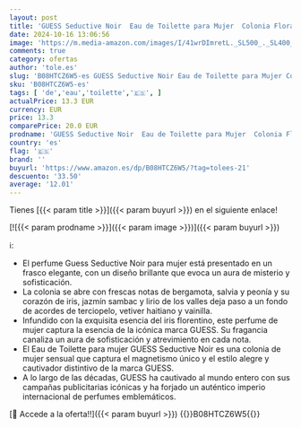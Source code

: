 ```yaml
---
layout: post
title: 'GUESS Seductive Noir  Eau de Toilette para Mujer  Colonia Floral  Fragancia Sensual  Larga Duración  30 ml'
date: 2024-10-16 13:06:56
image: 'https://m.media-amazon.com/images/I/41wrDImretL._SL500_._SL400_.jpg'
comments: true
category: ofertas
author: 'tole.es'
slug: 'B08HTCZ6W5-es GUESS Seductive Noir Eau de Toilette para Mujer Colonia...'
sku: 'B08HTCZ6W5-es'
tags: [ 'de','eau','toilette','🇪🇸', ]
actualPrice: 13.3 EUR
currency: EUR
price: 13.3
comparePrice: 20.0 EUR
prodname: 'GUESS Seductive Noir  Eau de Toilette para Mujer  Colonia Floral  Fragancia Sensual  Larga Duración  30 ml'
country: 'es'
flag: '🇪🇸'
brand: ''
buyurl: 'https://www.amazon.es/dp/B08HTCZ6W5/?tag=tolees-21'
descuento: '33.50'
average: '12.01'
---
```


Tienes [{{< param title >}}]({{< param buyurl >}}) en el siguiente enlace!

[![{{< param prodname >}}]({{< param image >}})]({{< param buyurl >}})

ℹ️:

- El perfume Guess Seductive Noir para mujer está presentado en un frasco elegante, con un diseño brillante que evoca un aura de misterio y sofisticación.
- La colonia se abre con frescas notas de bergamota, salvia y peonía y su corazón de iris, jazmín sambac y lirio de los valles deja paso a un fondo de acordes de terciopelo, vetiver haitiano y vainilla.
- Infundido con la exquisita esencia del iris florentino, este perfume de mujer captura la esencia de la icónica marca GUESS. Su fragancia canaliza un aura de sofisticación y atrevimiento en cada nota.
- El Eau de Toilette para mujer GUESS Seductive Noir es una colonia de mujer sensual que captura el magnetismo único y el estilo alegre y cautivador distintivo de la marca GUESS.
- A lo largo de las décadas, GUESS ha cautivado al mundo entero con sus campañas publicitarias icónicas y ha forjado un auténtico imperio internacional de perfumes emblemáticos.

[🛒 Accede a la oferta!!]({{< param buyurl >}})
{{<world>}}B08HTCZ6W5{{</world>}}
